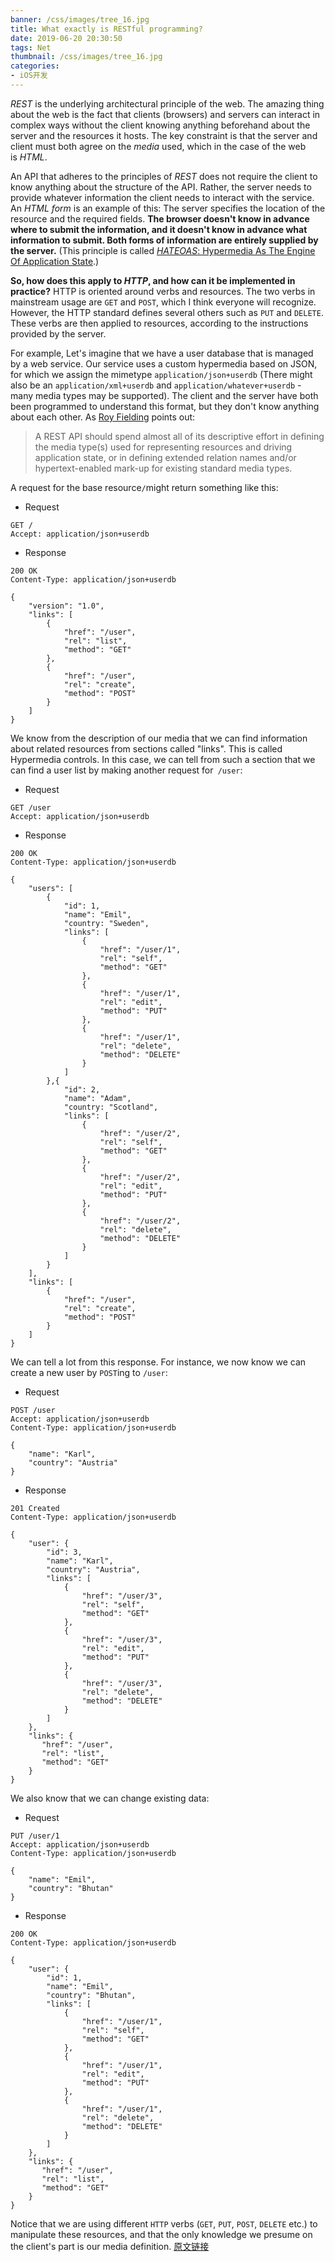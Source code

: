 ```yaml
---
banner: /css/images/tree_16.jpg
title: What exactly is RESTful programming?
date: 2019-06-20 20:30:50
tags: Net
thumbnail: /css/images/tree_16.jpg
categories:
- iOS开发
---
```


*REST* is the underlying architectural principle of the web. The amazing thing about the web is the fact that clients (browsers) and servers can interact in complex ways without the client knowing anything beforehand about the server and the resources it hosts. The key constraint is that the server and client must both agree on the *media* used, which in the case of the web is *HTML*.

An API that adheres to the principles of *REST* does not require the client to know anything about the structure of the API. Rather, the server needs to provide whatever information the client needs to interact with the service. An *HTML form* is an example of this: The server specifies the location of the resource and the required fields. **The browser doesn't know in advance where to submit the information, and it doesn't know in advance what information to submit. Both forms of information are entirely supplied by the server.** (This principle is called [*HATEOAS*: Hypermedia As The Engine Of Application State](https://en.wikipedia.org/wiki/HATEOAS).)
<!--more-->
**So, how does this apply to *HTTP*, and how can it be implemented in practice?** HTTP is oriented around verbs and resources. The two verbs in mainstream usage are `GET` and `POST`, which I think everyone will recognize. However, the HTTP standard defines several others such as `PUT` and `DELETE`. These verbs are then applied to resources, according to the instructions provided by the server.

For example, Let's imagine that we have a user database that is managed by a web service. Our service uses a custom hypermedia based on JSON, for which we assign the mimetype `application/json+userdb` (There might also be an `application/xml+userdb` and `application/whatever+userdb` - many media types may be supported). The client and the server have both been programmed to understand this format, but they don't know anything about each other. As [Roy Fielding](http://roy.gbiv.com/untangled/2008/rest-apis-must-be-hypertext-driven) points out:
>A REST API should spend almost all of its descriptive effort in defining the media type(s) used for representing resources and driving application state, or in defining extended relation names and/or hypertext-enabled mark-up for existing standard media types.

A request for the base resource` / `might return something like this:
- Request
```
GET /
Accept: application/json+userdb
```
- Response
```
200 OK
Content-Type: application/json+userdb

{
    "version": "1.0",
    "links": [
        {
            "href": "/user",
            "rel": "list",
            "method": "GET"
        },
        {
            "href": "/user",
            "rel": "create",
            "method": "POST"
        }
    ]
}
```
We know from the description of our media that we can find information about related resources from sections called "links". This is called Hypermedia controls. In this case, we can tell from such a section that we can find a user list by making another request for` /user`:
- Request
```
GET /user
Accept: application/json+userdb
```
- Response
```
200 OK
Content-Type: application/json+userdb

{
    "users": [
        {
            "id": 1,
            "name": "Emil",
            "country: "Sweden",
            "links": [
                {
                    "href": "/user/1",
                    "rel": "self",
                    "method": "GET"
                },
                {
                    "href": "/user/1",
                    "rel": "edit",
                    "method": "PUT"
                },
                {
                    "href": "/user/1",
                    "rel": "delete",
                    "method": "DELETE"
                }
            ]
        },{
            "id": 2,
            "name": "Adam",
            "country: "Scotland",
            "links": [
                {
                    "href": "/user/2",
                    "rel": "self",
                    "method": "GET"
                },
                {
                    "href": "/user/2",
                    "rel": "edit",
                    "method": "PUT"
                },
                {
                    "href": "/user/2",
                    "rel": "delete",
                    "method": "DELETE"
                }
            ]
        }
    ],
    "links": [
        {
            "href": "/user",
            "rel": "create",
            "method": "POST"
        }
    ]
}
```
We can tell a lot from this response. For instance, we now know we can create a new user by `POST`ing to `/user`:
- Request
```
POST /user
Accept: application/json+userdb
Content-Type: application/json+userdb

{
    "name": "Karl",
    "country": "Austria"
}
```
- Response
```
201 Created
Content-Type: application/json+userdb

{
    "user": {
        "id": 3,
        "name": "Karl",
        "country": "Austria",
        "links": [
            {
                "href": "/user/3",
                "rel": "self",
                "method": "GET"
            },
            {
                "href": "/user/3",
                "rel": "edit",
                "method": "PUT"
            },
            {
                "href": "/user/3",
                "rel": "delete",
                "method": "DELETE"
            }
        ]
    },
    "links": {
       "href": "/user",
       "rel": "list",
       "method": "GET"
    }
}
```
We also know that we can change existing data:
- Request
```
PUT /user/1
Accept: application/json+userdb
Content-Type: application/json+userdb

{
    "name": "Emil",
    "country": "Bhutan"
}
```
- Response
```
200 OK
Content-Type: application/json+userdb

{
    "user": {
        "id": 1,
        "name": "Emil",
        "country": "Bhutan",
        "links": [
            {
                "href": "/user/1",
                "rel": "self",
                "method": "GET"
            },
            {
                "href": "/user/1",
                "rel": "edit",
                "method": "PUT"
            },
            {
                "href": "/user/1",
                "rel": "delete",
                "method": "DELETE"
            }
        ]
    },
    "links": {
       "href": "/user",
       "rel": "list",
       "method": "GET"
    }
}
```
Notice that we are using different `HTTP` verbs (`GET`, `PUT`, `POST`, `DELETE` etc.) to manipulate these resources, and that the only knowledge we presume on the client's part is our media definition.
[原文链接](https://stackoverflow.com/questions/671118/what-exactly-is-restful-programming/3950863#3950863)
